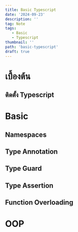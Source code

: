 ```yaml
---
title: Basic Typescript
date: '2024-09-23'
description: ''
tag: Note
tags:
   - Basic
   - Typescript
thumbnail: ''
path: 'basic-typescript'
draft: true
---
```


# เบื้องต้น

## ติดตั้ง Typescript

# Basic
## Namespaces
## Type Annotation
## Type Guard
## Type Assertion
## Function Overloading

# OOP
